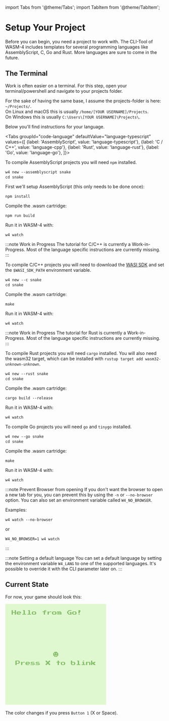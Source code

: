 import Tabs from '@theme/Tabs';
import TabItem from '@theme/TabItem';


# Setup Your Project

Before you can begin, you need a project to work with. The CLI-Tool of WASM-4 includes templates for several programming languages like AssemblyScript, C, Go and Rust. More languages are sure to come in the future.

## The Terminal

Work is often easier on a terminal. For this step, open your terminal/powershell and navigate to your projects folder.

For the sake of having the same base, I assume the projects-folder is here: `~/Projects/`.  
On Linux and macOS this is usually `/home/[YOUR USERNAME]/Projects`.  
On Windows this is usually `C:\Users\[YOUR USERNAME]\Projects\`.

Below you'll find instructions for your language.

<Tabs
    groupId="code-language"
    defaultValue="language-typescript"
    values={[
        {label: 'AssemblyScript', value: 'language-typescript'},
        {label: 'C / C++', value: 'language-cpp'},
        {label: 'Rust', value: 'language-rust'},
        {label: 'Go', value: 'language-go'},
    ]}>

<TabItem value="language-typescript">

To compile AssemblyScript projects you will need `npm` installed.

```shell
w4 new --assemblyscript snake
cd snake
```

First we'll setup AssemblyScript (this only needs to be done once):

```shell
npm install
```

Compile the .wasm cartridge:

```shell
npm run build
```

Run it in WASM-4 with:

```shell
w4 watch
```
</TabItem>

<TabItem value="language-cpp">

:::note Work in Progress
The tutorial for C/C++ is currently a Work-in-Progress. Most of the language specific instructions are currently missing.
:::

To compile C/C++ projects you will need to download the [WASI SDK](https://github.com/WebAssembly/wasi-sdk) and set the `$WASI_SDK_PATH` environment variable.

```shell
w4 new --c snake
cd snake
```

Compile the .wasm cartridge:

```shell
make
```

Run it in WASM-4 with:

```shell
w4 watch
```

</TabItem>

<TabItem value="language-rust">

:::note Work in Progress
The tutorial for Rust is currently a Work-in-Progress. Most of the language specific instructions are currently missing.
:::

To compile Rust projects you will need `cargo` installed. You will also need the wasm32 target,
which can be installed with `rustup target add wasm32-unknown-unknown`.

```shell
w4 new --rust snake
cd snake
```

Compile the .wasm cartridge:

```shell
cargo build --release
```

Run it in WASM-4 with:

```shell
w4 watch
```

</TabItem>

<TabItem value="language-go">

To compile Go projects you will need `go` and `tinygo` installed.

```shell
w4 new --go snake
cd snake
```

Compile the .wasm cartridge:

```shell
make
```

Run it in WASM-4 with:

```shell
w4 watch
```

</TabItem>

</Tabs>

:::note Prevent Browser from opening
If you don't want the browser to open a new tab for you, you can prevent this by using the `-n` or `--no-browser` option. You can also set an environment variable called `W4_NO_BROWSER`.

Examples:
```shell
w4 watch --no-browser
```
or
```shell
W4_NO_BROWSER=1 w4 watch
```
:::

:::note Setting a default language
You can set a default language by setting the environment variable `W4_LANG` to one of the supported languages.
It's possible to override it with the CLI parameter later on.
:::

## Current State

For now, your game should look this:

![Hello World](images/helloworld.webp)

The color changes if you press `Button 1` (X or Space).